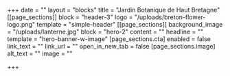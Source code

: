 +++
date = ""
layout = "blocks"
title = "Jardin Botanique de Haut Bretagne"
[[page_sections]]
block = "header-3"
logo = "/uploads/breton-flower-logo.png"
template = "simple-header"
[[page_sections]]
background_image = "/uploads/lanterne.jpg"
block = "hero-2"
content = ""
headline = ""
template = "hero-banner-w-image"
[page_sections.cta]
enabled = false
link_text = ""
link_url = ""
open_in_new_tab = false
[page_sections.image]
alt_text = ""
image = ""

+++
